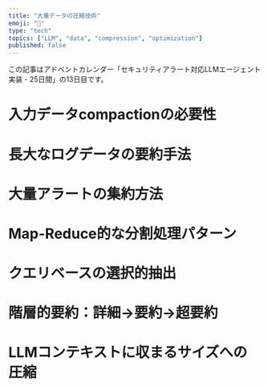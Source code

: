 ```yaml
---
title: "大量データの圧縮技術"
emoji: "🤖"
type: "tech"
topics: ["LLM", "data", "compression", "optimization"]
published: false
---
```


この記事はアドベントカレンダー「セキュリティアラート対応LLMエージェント実装 - 25日間」の13日目です。

# 入力データcompactionの必要性

# 長大なログデータの要約手法

# 大量アラートの集約方法

# Map-Reduce的な分割処理パターン

# クエリベースの選択的抽出

# 階層的要約：詳細→要約→超要約

# LLMコンテキストに収まるサイズへの圧縮
